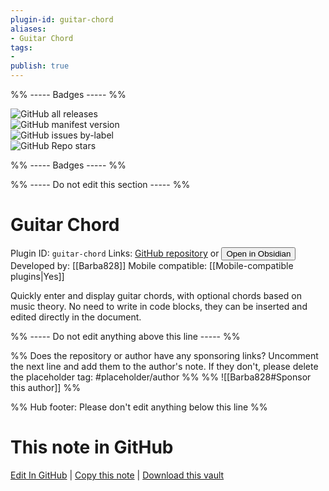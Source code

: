 ```yaml
---
plugin-id: guitar-chord
aliases:
- Guitar Chord
tags: 
- 
publish: true
---
```


%% ----- Badges ----- %%

![GitHub all releases](https://img.shields.io/github/downloads/Barba828/obsidian-plugin-chord/total?color=573E7A&logo=github&style=for-the-badge)   
![GitHub manifest version](https://img.shields.io/github/manifest-json/v/Barba828/obsidian-plugin-chord?color=573E7A&logo=github&style=for-the-badge)   
![GitHub issues by-label](https://img.shields.io/github/issues/Barba828/obsidian-plugin-chord/help%20wanted?color=573E7A&logo=github&style=for-the-badge)   
![GitHub Repo stars](https://img.shields.io/github/stars/Barba828/obsidian-plugin-chord?color=573E7A&logo=github&style=for-the-badge)

%% ----- Badges ----- %%

%% ----- Do not edit this section ----- %%

# Guitar Chord

Plugin ID: `guitar-chord`
Links: [GitHub repository](https://github.com/Barba828/obsidian-plugin-chord) or [<button id=HH>Open in Obsidian</button>](obsidian://show-plugin?id=guitar-chord)
Developed by: [[Barba828]]
Mobile compatible: [[Mobile-compatible plugins|Yes]]

Quickly enter and display guitar chords, with optional chords based on music theory. No need to write in code blocks, they can be inserted and edited directly in the document.

%% ----- Do not edit anything above this line ----- %% 

%% Does the repository or author have any sponsoring links? Uncomment the next line and add them to the author's note. If they don't, please delete the placeholder tag: #placeholder/author %%
%% ![[Barba828#Sponsor this author]] %%

%% Hub footer: Please don't edit anything below this line %%

# This note in GitHub

<span class="git-footer">[Edit In GitHub](https://github.dev/obsidian-community/obsidian-hub/blob/main/02%20-%20Community%20Expansions/02.05%20All%20Community%20Expansions/Plugins/guitar-chord.md "git-hub-edit-note") | [Copy this note](https://raw.githubusercontent.com/obsidian-community/obsidian-hub/main/02%20-%20Community%20Expansions/02.05%20All%20Community%20Expansions/Plugins/guitar-chord.md "git-hub-copy-note") | [Download this vault](https://github.com/obsidian-community/obsidian-hub/archive/refs/heads/main.zip "git-hub-download-vault") </span>
